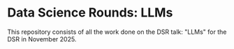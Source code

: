 # Data Science Rounds: LLMs

This repository consists of all the work done on the DSR talk: "LLMs" for the DSR in November 2025. 
